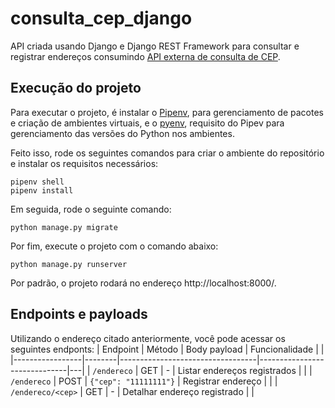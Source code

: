 # consulta_cep_django
API criada usando Django e Django REST Framework para consultar e registrar endereços consumindo [API externa de consulta de CEP](https://viacep.com.br/).

## Execução do projeto
Para executar o projeto, é instalar o [Pipenv](https://pipenv.pypa.io/en/latest/), para gerenciamento de pacotes e criação de ambientes virtuais, e o [pyenv](https://github.com/pyenv/pyenv), requisito do Pipev para gerenciamento das versões do Python nos ambientes.

Feito isso, rode os seguintes comandos para criar o ambiente do repositório e instalar os requisitos necessários:
```
pipenv shell
pipenv install
```
Em seguida, rode o seguinte comando:
```
python manage.py migrate
```
Por fim, execute o projeto com o comando abaixo:
```
python manage.py runserver
```
Por padrão, o projeto rodará no endereço http://localhost:8000/.
## Endpoints e payloads
Utilizando o endereço citado anteriormente, você pode acessar os seguintes endponts:
| Endpoint        | Método | Body payload                     | Funcionalidade               |   |
|-----------------|--------|----------------------------------|------------------------------|---|
| `/endereco`       | GET    | -                                | Listar endereços registrados |   |
| `/endereco`       | POST   | `{"cep": "11111111"}` | Registrar endereço           |   |
| `/endereco/<cep>` | GET    | -                                | Detalhar endereço registrado |   |
